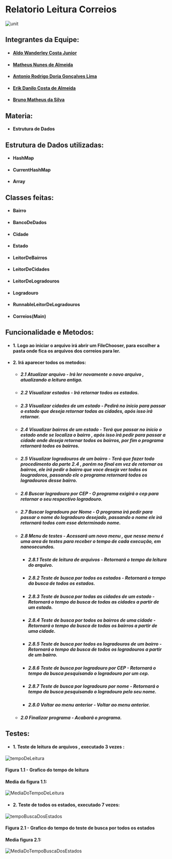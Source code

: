 # Relatorio Leitura Correios 
![unit](https://user-images.githubusercontent.com/53620227/69211711-b07b4280-0b3d-11ea-8a01-454142e22327.png)
## Integrantes da Equipe:
* #### [Aldo Wanderley Costa Junior](https://github.com/Aldo-1)
* #### [Matheus Nunes de Almeida](https://github.com/matheus-nunes-Unit)
* #### [Antonio Rodrigo Doria Gonçalves Lima](https://github.com/Rodrigo-TI)
* #### [Erik Danilo Costa de Almeida](https://github.com/ErikDCAlmeida)
* #### [Bruno Matheus da Silva](https://github.com/brunomatheuss)
## Materia:
- #### Estrutura de Dados
## Estrutura de Dados utilizadas:
- #### HashMap
- #### CurrentHashMap
- #### Array
## Classes feitas:
- #### Bairro
- #### BancoDeDados
- #### Cidade 
- #### Estado
- #### LeitorDeBairros
- #### LeitorDeCidades
- #### LeitorDeLogradouros
- #### Logradouro
- #### RunnableLeitorDeLogradouros
- #### Correios(Main)
## Funcionalidade e Metodos:
* #### 1. Logo ao iniciar o arquivo  irá abrir um FileChooser, para escolher a pasta onde fica os arquivos dos correios para ler.
* #### 2. Irá aparecer todos os metodos:
  * ##### 2.1 Atualizar arquivo - Irá ler novamente o novo arquivo , atualizando a leitura antiga.
  * ##### 2.2 Visualizar estados - Irá retornar todos os estados.
  * ##### 2.3 Visualizar cidades de um estado - Pedirá no inicio para passar o estado que deseja retornar todas as cidades, após isso irá retornar.
  * ##### 2.4 Visualizar bairros de um estado - Terá que passar no inicio o estado  onde se localiza o bairro , após isso irá pedir para passar a cidade onde deseja retornar todos os bairros, por fim o programa retornará todos os bairros.
  * ##### 2.5 Visualizar logradouros de um bairro - Terá que fazer todo procedimento da parte 2.4 , porém no final em vez de retornar os bairros, ele irá pedir o bairro que voce deseja ver todos os lougradoros, passando ele o programa retornará todos os logradouros desse bairro.
  * ##### 2.6 Buscar logradouro por CEP - O programa exigirá o cep para retornar o seu respectivo logradouro.
  * ##### 2.7 Buscar logradouro por Nome - O programa irá pedir para passar o nome do logradouro desejado, passando o nome ele irá retornará todos com esse determinado nome.
  * ##### 2.8 Menu de testes - Acessará um novo menu , que nesse menu é uma area de testes para receber o tempo de cada execução, em nanosecundos.
    * ##### 2.8.1 Teste de leitura de arquivos - Retornará o tempo da leitura do arquivo.
    * ##### 2.8.2 Teste de busca por todos os estados - Retornará o tempo da busca de todos os estados.
    * ##### 2.8.3 Teste de busca por todas as cidades de um estado - Retornará o tempo da busca de todas as cidades a partir de um estado. 
    * ##### 2.8.4 Teste de busca por todos os bairros de uma cidade - Retornará o tempo da busca de todas os bairros a partir de uma cidade.
    * ##### 2.8.5 Teste de busca por todos os logradouros de um bairro - Retornará o tempo da busca de todos os logradouros a partir de um bairro.
    * ##### 2.8.6 Teste de busca por logradouro por CEP - Retornará o tempo da busca pesquisando o logradouro por um cep.
    * ##### 2.8.7 Teste de busca por logradouro por nome - Retornará o tempo da busca pesquisando o logradouro pelo seu nome.
    * ##### 2.8.0 Voltar ao menu anterior - Voltar ao menu anterior.
  * ##### 2.0 Finalizar programa - Acabará o programa. 
## Testes:
* #### 1. Teste de leitura de arquivos , executado 3 vezes :
![tempoDeLeitura](https://www.imagemhost.com.br/images/2019/11/20/temposLeituras.png)

#### Figura 1.1 - Grafico do tempo de leitura
#### Media da figura 1.1:
![MediaDoTempoDeLeitura](https://www.imagemhost.com.br/images/2019/11/20/tempoDeLeitura.png)

* #### 2. Teste de todos os estados, executado 7 vezes:
![tempoBuscaDosEstados](https://www.imagemhost.com.br/images/2019/11/20/tempoBuscaDosEstados.png)

#### Figura 2.1 - Grafico do tempo do teste de busca por todos os estados
#### Media figura 2.1:
![MediaDoTempoBuscaDosEstados](https://www.imagemhost.com.br/images/2019/11/20/tempoBuscaDosEstados6c7c15b982245a22.png)

